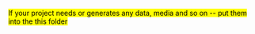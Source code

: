 <mark>If your project needs or generates any data, media and so on -- put them
into the this folder</mark> 
